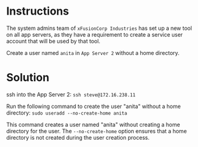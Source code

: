 # Instructions

The system admins team of `xFusionCorp Industries` has set up a new tool on all app servers, as they have a requirement to create a service user account that will be used by that tool.

Create a user named `anita` in `App Server 2` without a home directory.

# Solution

ssh into the App Server 2: `ssh steve@172.16.238.11`

Run the following command to create the user "anita" without a home directory: `sudo useradd --no-create-home anita`

This command creates a user named "anita" without creating a home directory for the user. The `--no-create-home` option ensures that a home directory is not created during the user creation process.
